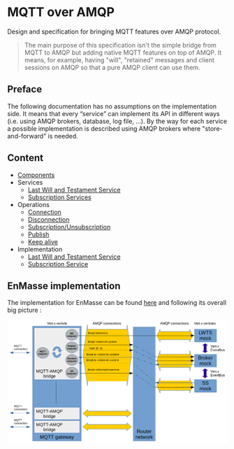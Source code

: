 # MQTT over AMQP

Design and specification for bringing MQTT features over AMQP protocol.

> The main purpose of this specification isn't the simple bridge from MQTT to AMQP but adding native MQTT features on top of AMQP. It means, for example, having "will", "retained" messages and client sessions on AMQP so that a pure AMQP client can use them.

## Preface

The following documentation has no assumptions on the implementation side. It means that every “service” can implement its API in different ways (i.e. using AMQP brokers, database, log file, …). By the way for each service a possible implementation is described using AMQP brokers where "store-and-forward" is needed.

## Content

* [Components](docs/components.md)
* Services
  * [Last Will and Testament Service](docs/services_lwt_service.md)
  * [Subscription Services](docs/services_subscription_service.md)
* Operations
  * [Connection](docs/operations_connection.md)
  * [Disconnection](docs/operations_disconnection.md)
  * [Subscription/Unsubscription](docs/operations_subscription_unsubscription.md)
  * [Publish](docs/operations_publish.md)
  * [Keep alive](docs/operations_keepalive.md)
* Implementation
  * [Last Will and Testament Service](docs/implementation_lwt_service.md)
  * [Subscription Service](docs/implementation_subscription_service.md)

## EnMasse implementation

The implementation for EnMasse can be found [here](https://github.com/EnMasseProject/mqtt-gateway) and following its overall big picture :

![MQTT gateway](./images/mqtt_gateway.png)
